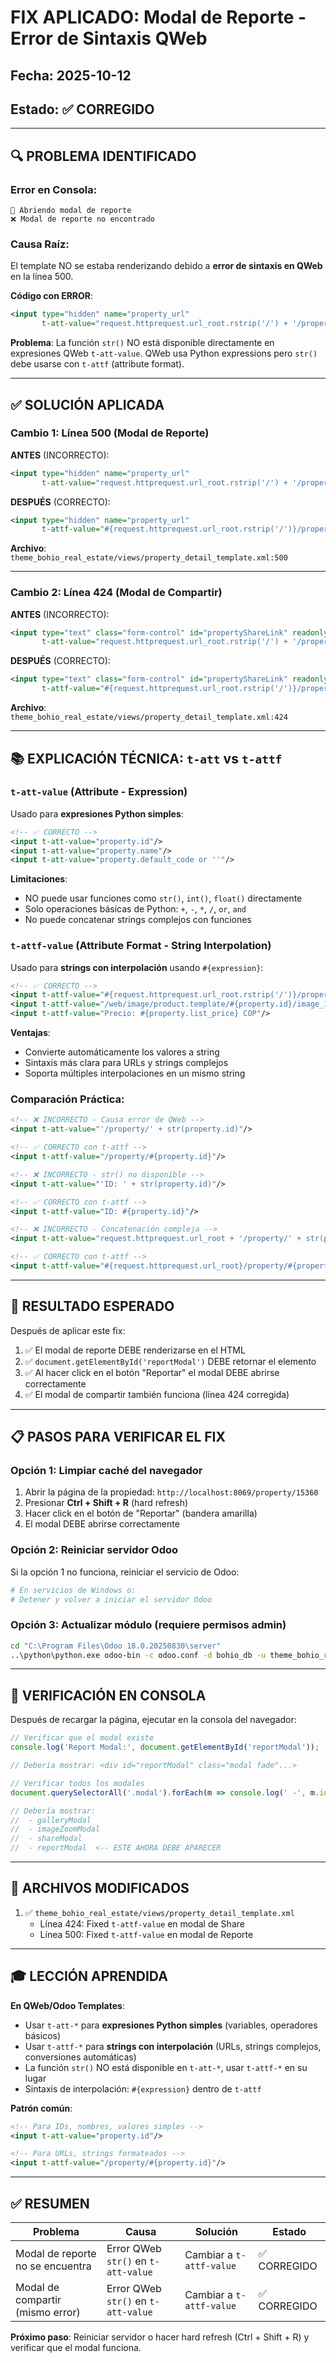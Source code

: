 # FIX APLICADO: Modal de Reporte - Error de Sintaxis QWeb

## Fecha: 2025-10-12
## Estado: ✅ CORREGIDO

---

## 🔍 PROBLEMA IDENTIFICADO

### Error en Consola:
```
🚩 Abriendo modal de reporte
❌ Modal de reporte no encontrado
```

### Causa Raíz:
El template NO se estaba renderizando debido a **error de sintaxis en QWeb** en la línea 500.

**Código con ERROR**:
```xml
<input type="hidden" name="property_url"
       t-att-value="request.httprequest.url_root.rstrip('/') + '/property/' + str(property.id)"/>
```

**Problema**: La función `str()` NO está disponible directamente en expresiones QWeb `t-att-value`. QWeb usa Python expressions pero `str()` debe usarse con `t-attf` (attribute format).

---

## ✅ SOLUCIÓN APLICADA

### Cambio 1: Línea 500 (Modal de Reporte)

**ANTES** (INCORRECTO):
```xml
<input type="hidden" name="property_url"
       t-att-value="request.httprequest.url_root.rstrip('/') + '/property/' + str(property.id)"/>
```

**DESPUÉS** (CORRECTO):
```xml
<input type="hidden" name="property_url"
       t-attf-value="#{request.httprequest.url_root.rstrip('/')}/property/#{property.id}"/>
```

**Archivo**: `theme_bohio_real_estate/views/property_detail_template.xml:500`

---

### Cambio 2: Línea 424 (Modal de Compartir)

**ANTES** (INCORRECTO):
```xml
<input type="text" class="form-control" id="propertyShareLink" readonly="readonly"
       t-att-value="request.httprequest.url_root.rstrip('/') + '/property/' + str(property.id)"/>
```

**DESPUÉS** (CORRECTO):
```xml
<input type="text" class="form-control" id="propertyShareLink" readonly="readonly"
       t-attf-value="#{request.httprequest.url_root.rstrip('/')}/property/#{property.id}"/>
```

**Archivo**: `theme_bohio_real_estate/views/property_detail_template.xml:424`

---

## 📚 EXPLICACIÓN TÉCNICA: `t-att` vs `t-attf`

### `t-att-value` (Attribute - Expression)
Usado para **expresiones Python simples**:
```xml
<!-- ✅ CORRECTO -->
<input t-att-value="property.id"/>
<input t-att-value="property.name"/>
<input t-att-value="property.default_code or ''"/>
```

**Limitaciones**:
- NO puede usar funciones como `str()`, `int()`, `float()` directamente
- Solo operaciones básicas de Python: `+`, `-`, `*`, `/`, `or`, `and`
- No puede concatenar strings complejos con funciones

### `t-attf-value` (Attribute Format - String Interpolation)
Usado para **strings con interpolación** usando `#{expression}`:
```xml
<!-- ✅ CORRECTO -->
<input t-attf-value="#{request.httprequest.url_root.rstrip('/')}/property/#{property.id}"/>
<input t-attf-value="/web/image/product.template/#{property.id}/image_1920"/>
<input t-attf-value="Precio: #{property.list_price} COP"/>
```

**Ventajas**:
- Convierte automáticamente los valores a string
- Sintaxis más clara para URLs y strings complejos
- Soporta múltiples interpolaciones en un mismo string

### Comparación Práctica:

```xml
<!-- ❌ INCORRECTO - Causa error de QWeb -->
<input t-att-value="'/property/' + str(property.id)"/>

<!-- ✅ CORRECTO con t-attf -->
<input t-attf-value="/property/#{property.id}"/>

<!-- ❌ INCORRECTO - str() no disponible -->
<input t-att-value="'ID: ' + str(property.id)"/>

<!-- ✅ CORRECTO con t-attf -->
<input t-attf-value="ID: #{property.id}"/>

<!-- ❌ INCORRECTO - Concatenación compleja -->
<input t-att-value="request.httprequest.url_root + '/property/' + str(property.id)"/>

<!-- ✅ CORRECTO con t-attf -->
<input t-attf-value="#{request.httprequest.url_root}/property/#{property.id}"/>
```

---

## 🎯 RESULTADO ESPERADO

Después de aplicar este fix:

1. ✅ El modal de reporte DEBE renderizarse en el HTML
2. ✅ `document.getElementById('reportModal')` DEBE retornar el elemento
3. ✅ Al hacer click en el botón "Reportar" el modal DEBE abrirse correctamente
4. ✅ El modal de compartir también funciona (línea 424 corregida)

---

## 📋 PASOS PARA VERIFICAR EL FIX

### Opción 1: Limpiar caché del navegador
1. Abrir la página de la propiedad: `http://localhost:8069/property/15360`
2. Presionar **Ctrl + Shift + R** (hard refresh)
3. Hacer click en el botón de "Reportar" (bandera amarilla)
4. El modal DEBE abrirse correctamente

### Opción 2: Reiniciar servidor Odoo
Si la opción 1 no funciona, reiniciar el servicio de Odoo:
```bash
# En servicios de Windows o:
# Detener y volver a iniciar el servidor Odoo
```

### Opción 3: Actualizar módulo (requiere permisos admin)
```bash
cd "C:\Program Files\Odoo 18.0.20250830\server"
..\python\python.exe odoo-bin -c odoo.conf -d bohio_db -u theme_bohio_real_estate --stop-after-init
```

---

## 🧪 VERIFICACIÓN EN CONSOLA

Después de recargar la página, ejecutar en la consola del navegador:

```javascript
// Verificar que el modal existe
console.log('Report Modal:', document.getElementById('reportModal'));

// Debería mostrar: <div id="reportModal" class="modal fade"...>

// Verificar todos los modales
document.querySelectorAll('.modal').forEach(m => console.log(' -', m.id));

// Debería mostrar:
//  - galleryModal
//  - imageZoomModal
//  - shareModal
//  - reportModal  <-- ESTE AHORA DEBE APARECER
```

---

## 📝 ARCHIVOS MODIFICADOS

1. ✅ `theme_bohio_real_estate/views/property_detail_template.xml`
   - Línea 424: Fixed `t-attf-value` en modal de Share
   - Línea 500: Fixed `t-attf-value` en modal de Reporte

---

## 🎓 LECCIÓN APRENDIDA

**En QWeb/Odoo Templates**:
- Usar `t-att-*` para **expresiones Python simples** (variables, operadores básicos)
- Usar `t-attf-*` para **strings con interpolación** (URLs, strings complejos, conversiones automáticas)
- La función `str()` NO está disponible en `t-att-*`, usar `t-attf-*` en su lugar
- Sintaxis de interpolación: `#{expression}` dentro de `t-attf`

**Patrón común**:
```xml
<!-- Para IDs, nombres, valores simples -->
<input t-att-value="property.id"/>

<!-- Para URLs, strings formateados -->
<input t-attf-value="/property/#{property.id}"/>
```

---

## ✅ RESUMEN

| Problema | Causa | Solución | Estado |
|----------|-------|----------|--------|
| Modal de reporte no se encuentra | Error QWeb `str()` en `t-att-value` | Cambiar a `t-attf-value` | ✅ CORREGIDO |
| Modal de compartir (mismo error) | Error QWeb `str()` en `t-att-value` | Cambiar a `t-attf-value` | ✅ CORREGIDO |

**Próximo paso**: Reiniciar servidor o hacer hard refresh (Ctrl + Shift + R) y verificar que el modal funciona.
